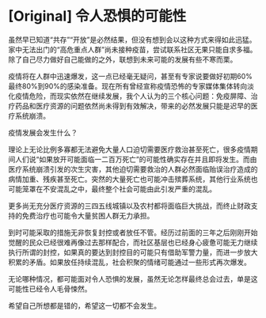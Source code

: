 # [Original] 令人恐惧的可能性


虽然早已知道“共存”“开放”是必然结果，但没有想到会以这种方式来得如此迅猛。家中无法出门的“高危重点人群”尚未接种疫苗，尝试联系社区无果只能自求多福。除了自己尽力做好自己能做的之外，联想到未来可能的发展有些不寒而栗。

疫情将在人群中迅速爆发，这一点已经毫无疑问，甚至有专家说要做好初期60%最终80%到90%的感染准备。现在所有曾经宣称疫情恐怖的专家媒体集体转向淡化疫情危险，而现实依然在继续发展，我个人认为的三个核心问题：免疫屏障、治疗药品和医疗资源的问题依然尚未得到有效解决，带来的必然发展只能是迟早的医疗系统崩溃。

疫情发展会发生什么？

理论上无论比例多寡都无法避免大量人口迫切需要医疗救治甚至死亡，很多疫情期间人们说“如果放开可能面临一二百万死亡”的可能性确实存在并且即将发生。而由医疗系统崩溃引发的次生灾害，其他迫切需要救治的人群必然面临贻误治疗造成的病情加重、残疾甚至死亡。突然的大量死亡也可能冲击殡葬系统，其他行业系统也可能笼罩在不安混乱之中，最终整个社会可能由此引发严重的混乱。

更多尚无充分医疗资源的三四五线城镇以及农村都将面临巨大挑战，而终止财政支持的免费治疗也可能令大量贫困人群无力承担。

到时可能采取的措施无非恢复封控或者放任不管。经历过前面的三年之后刚刚开始觉醒的民众已经很难再像过去那样配合，而社区基层也已经身心疲惫可能无力继续执行所谓的封控，如果真的要达到封控目的可能只有借助军警力量，而进一步放大积累的矛盾。如果放任持续混乱，社会积聚的情绪可能通过一些形式再次爆发。

无论哪种情况，都可能面对令人恐惧的发展，虽然无论怎样最终总会过去，单是这可能性已经令人毛骨悚然。

希望自己所想都是错的，希望这一切都不会发生。
